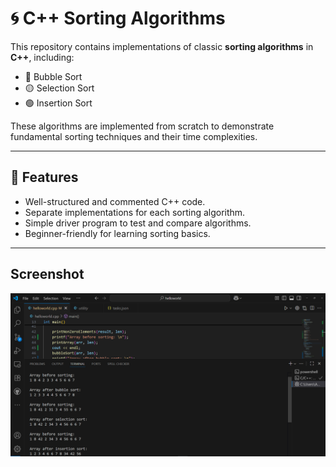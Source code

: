 # 🌀 C++ Sorting Algorithms

This repository contains implementations of classic **sorting algorithms** in **C++**, including:

- 🔵 Bubble Sort  
- 🟡 Selection Sort  
- 🟢 Insertion Sort  

These algorithms are implemented from scratch to demonstrate fundamental sorting techniques and their time complexities.

---

## 📌 Features
- Well-structured and commented C++ code.  
- Separate implementations for each sorting algorithm.  
- Simple driver program to test and compare algorithms.  
- Beginner-friendly for learning sorting basics.  

---

## Screenshot
![Result](screenshot/sorting.png)


